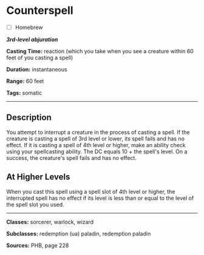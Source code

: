 # Counterspell

- [ ] Homebrew

***3rd-level abjuration***

**Casting Time:** reaction (which you take when you see a creature within 60 feet of you casting a spell)

**Duration:** instantaneous

**Range:** 60 feet

**Tags:** somatic

---

## Description
You attempt to interrupt a creature in the process of casting a spell. If the creature is casting a spell of 3rd level or lower, its spell fails and has no effect. If it is casting a spell of 4th level or higher, make an ability check using your spellcasting ability. The DC equals 10 + the spell's level. On a success, the creature's spell fails and has no effect.

## At Higher Levels
When you cast this spell using a spell slot of 4th level or higher, the interrupted spell has no effect if its level is less than or equal to the level of the spell slot you used.

---

**Classes:** sorcerer, warlock, wizard

**Subclasses:** redemption (ua) paladin, redemption paladin

**Sources:** PHB, page 228
